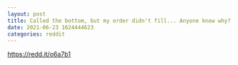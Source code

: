 ```yaml
--- 
layout: post 
title: Called the bottom, but my order didn't fill... Anyone know why? 
date: 2021-06-23 1624444623 
categories: reddit 
--- 
```

https://redd.it/o6a7b1
